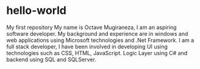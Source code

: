 # hello-world
My first repository
My name is Octave Mugiraneza, I am an aspiring software developer. My background and experience are in windows and web applications using Microsoft technologies and .Net Framework. I am a full stack developer, I have been involved in developing UI using technologies such as CSS, HTML, JavaScript. Logic Layer using C# and backend using SQL and SQLServer. 

